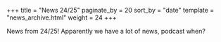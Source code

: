 +++
title = "News 24/25"
paginate_by = 20
sort_by = "date"
template = "news_archive.html"
weight = 24
+++

News from 24/25! Apparently we have a lot of news, podcast when?


